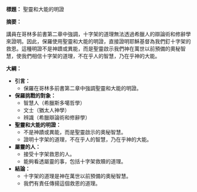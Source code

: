 **標題：** 聖靈和大能的明證

**摘要：**

講員在哥林多前書第二章中強調，十字架的道理無法透過希臘人的辯論術和修辭學來證明。因此，保羅使用聖靈和大能的明證，直接證明耶穌基督為我們釘十字架的救恩。這種明證不是神蹟或異能，而是聖靈啟示我們神在萬世以前預備的奧秘智慧，使我們相信十字架的道理，不在乎人的智慧，乃在乎神的大能。

**大綱：**

* **引言：**
    * 保羅在哥林多前書第二章中強調聖靈和大能的明證。
* **保羅挑戰的對象：**
    * 智慧人（希臘斯多噶哲學）
    * 文士（猶太人神學）
    * 辨識（希臘辯論術和修辭學）
* **聖靈和大能的明證：**
    * 不是神蹟或異能，而是聖靈啟示的奧秘智慧。
    * 證明十字架的道理，不在乎人的智慧，乃在乎神的大能。
* **屬靈的人：**
    * 接受十字架救恩的人。
    * 能夠看透屬靈的事，包括十字架救贖的道理。
* **結論：**
    * 十字架的道理是神在萬世以前預備的奧秘智慧。
    * 我們有責任傳揚這個救恩的道理。